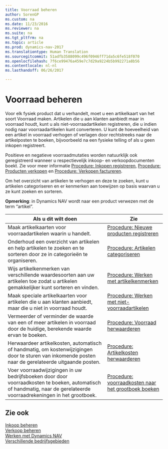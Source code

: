 ```yaml
---
title: Voorraad beheren
author: SorenGP
ms.custom: na
ms.date: 11/23/2016
ms.reviewer: na
ms.suite: na
ms.tgt_pltfrm: na
ms.topic: article
ms.prod: dynamics-nav-2017
ms.translationtype: Human Translation
ms.sourcegitcommit: 51adfb3588099c496f0946ff71da5c6fe518f070
ms.openlocfilehash: 7f6ce99476a459e7c7d29a9224b5b992271a8b56
ms.contentlocale: nl-nl
ms.lasthandoff: 06/26/2017

---
```


# <a name="manage-inventory"></a>Voorraad beheren
Voor elk fysiek product dat u verhandelt, moet u een artikelkaart van het soort Voorraad maken. Artikelen die u aan klanten aanbiedt maar in voorraad houdt, kunt u als niet-voorraadartikelen registreren, die u indien nodig naar voorraadartikelen kunt converteren. U kunt de hoeveelheid van een artikel in voorraad verhogen of verlagen door rechtstreeks naar de artikelposten te boeken, bijvoorbeeld na een fysieke telling of als u geen inkopen registreert.

Positieve en negatieve voorraadmutaties worden natuurklijk ook geregistreerd wanneer u respectievelijk inkoop- en verkoopdocumenten boekt. Zie voor meer informatie [Procedure: Inkopen registreren](purchasing-how-record-purchases.md), [Procedure: Producten verkopen](sales-how-sell-products.md) en [Procedure: Verkopen factureren](sales-how-invoice-sales.md).

Om het overzicht van artikelen te verhogen en deze te zoeken, kunt u artikelen categoriseren en er kenmerken aan toewijzen op basis waarvan u ze kunt zoeken en sorteren.   

**Opmerking**: in Dynamics NAV wordt naar een product verwezen met de term “artikel”.

|Als u dit wilt doen |Zie |
|---|----|
|Maak artikelkaarten voor voorraadartikelen waarin u handelt.|[Procedure: Nieuwe producten registreren](inventory-how-register-new-products.md)|
|Onderhoud een overzicht van artikelen en help artikelen te zoeken en te sorteren door ze in categorieën te organiseren.|[Procedure: Artikelen categoriseren](inventory-how-categorize-items.md)|  
|Wijs artikelkenmerken van verschillende waardesoorten aan uw artikelen toe zodat u artikelen gemakkelijker kunt sorteren en vinden.|[Procedure: Werken met artikelkenmerken](inventory-how-work-item-attributes.md)|
|Maak speciale artikelkaarten voor artikelen die u aan klanten aanbiedt, maar die u niet in voorraad houdt.|[Procedure: Werken met niet-voorraadartikelen](inventory-how-work-nonstock-items.md)|
|Vermeerder of verminder de waarde van een of meer artikelen in voorraad door de huidige, berekende waarde ervan te boeken.|[Procedure: Voorraad herwaarderen](inventory-how-revalue-inventory.md)|
|Herwaardeer artikelkosten, automatisch of handmatig, om kostenwijzigingen door te sturen van inkomende posten naar de gerelateerde uitgaande posten.|[Procedure: Artikelkosten herwaarderen](inventory-how-adjust-item-costs.md)|
|Voer voorraadwijzigingen in uw bedrijfsboeken door door voorraadkosten te boeken, automatisch of handmatig, naar de gerelateerde voorraadrekeningen in het grootboek.|[Procedure: voorraadkosten naar het grootboek boeken](inventory-how-post-inventory-cost-gl.md)|

## <a name="see-also"></a>Zie ook  
[Inkoop beheren](purchasing-manage-purchasing.md)  
[Verkoop beheren](sales-manage-sales.md)  
[Werken met Dynamics NAV](ui-work-product.md)  
[Verschillende bedrijfsgebieden](ui-across-business-areas.md)

